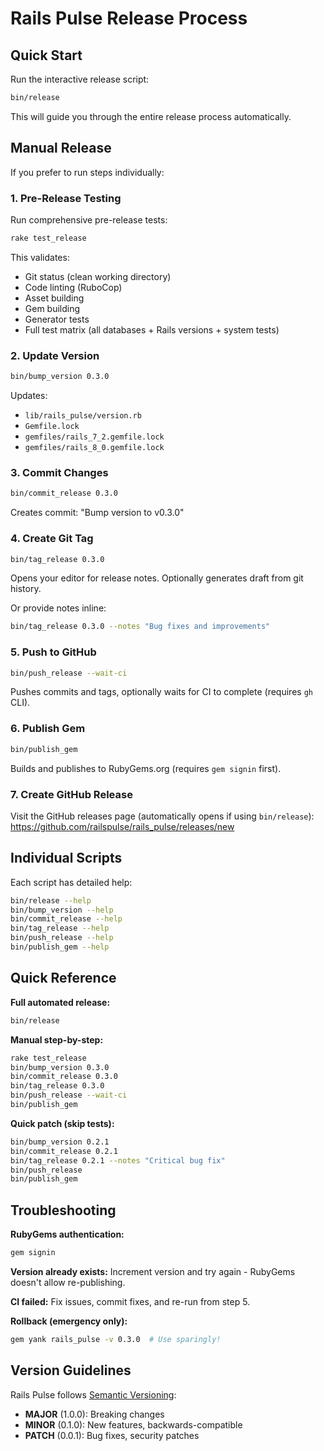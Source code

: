 # Rails Pulse Release Process

## Quick Start

Run the interactive release script:

```bash
bin/release
```

This will guide you through the entire release process automatically.

## Manual Release

If you prefer to run steps individually:

### 1. Pre-Release Testing

Run comprehensive pre-release tests:

```bash
rake test_release
```

This validates:
- Git status (clean working directory)
- Code linting (RuboCop)
- Asset building
- Gem building
- Generator tests
- Full test matrix (all databases + Rails versions + system tests)

### 2. Update Version

```bash
bin/bump_version 0.3.0
```

Updates:
- `lib/rails_pulse/version.rb`
- `Gemfile.lock`
- `gemfiles/rails_7_2.gemfile.lock`
- `gemfiles/rails_8_0.gemfile.lock`

### 3. Commit Changes

```bash
bin/commit_release 0.3.0
```

Creates commit: "Bump version to v0.3.0"

### 4. Create Git Tag

```bash
bin/tag_release 0.3.0
```

Opens your editor for release notes. Optionally generates draft from git history.

Or provide notes inline:

```bash
bin/tag_release 0.3.0 --notes "Bug fixes and improvements"
```

### 5. Push to GitHub

```bash
bin/push_release --wait-ci
```

Pushes commits and tags, optionally waits for CI to complete (requires `gh` CLI).

### 6. Publish Gem

```bash
bin/publish_gem
```

Builds and publishes to RubyGems.org (requires `gem signin` first).

### 7. Create GitHub Release

Visit the GitHub releases page (automatically opens if using `bin/release`):
https://github.com/railspulse/rails_pulse/releases/new

## Individual Scripts

Each script has detailed help:

```bash
bin/release --help
bin/bump_version --help
bin/commit_release --help
bin/tag_release --help
bin/push_release --help
bin/publish_gem --help
```

## Quick Reference

**Full automated release:**
```bash
bin/release
```

**Manual step-by-step:**
```bash
rake test_release
bin/bump_version 0.3.0
bin/commit_release 0.3.0
bin/tag_release 0.3.0
bin/push_release --wait-ci
bin/publish_gem
```

**Quick patch (skip tests):**
```bash
bin/bump_version 0.2.1
bin/commit_release 0.2.1
bin/tag_release 0.2.1 --notes "Critical bug fix"
bin/push_release
bin/publish_gem
```

## Troubleshooting

**RubyGems authentication:**
```bash
gem signin
```

**Version already exists:**
Increment version and try again - RubyGems doesn't allow re-publishing.

**CI failed:**
Fix issues, commit fixes, and re-run from step 5.

**Rollback (emergency only):**
```bash
gem yank rails_pulse -v 0.3.0  # Use sparingly!
```

## Version Guidelines

Rails Pulse follows [Semantic Versioning](https://semver.org/):

- **MAJOR** (1.0.0): Breaking changes
- **MINOR** (0.1.0): New features, backwards-compatible
- **PATCH** (0.0.1): Bug fixes, security patches
